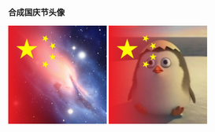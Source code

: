 ### 合成国庆节头像

<img src="https://github.com/cuiwenju2017/CreateNationalDayHead/blob/master/app/src/main/res/drawable-xxhdpi/demo1.jpg" width="200px"/>

<img src="https://github.com/cuiwenju2017/CreateNationalDayHead/blob/master/app/src/main/res/drawable-xxhdpi/demo2.jpg" width="200px"/>
